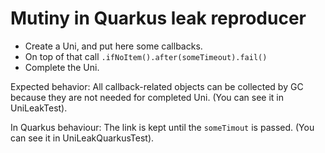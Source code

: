 # Mutiny in Quarkus leak reproducer

- Create a Uni, and put here some callbacks.
- On top of that call `.ifNoItem().after(someTimeout).fail()`
- Complete the Uni.

Expected behavior:
All callback-related objects can be collected by GC because they are not needed for completed Uni. (You can see it in UniLeakTest).

In Quarkus behaviour:
The link is kept until the `someTimout` is passed. (You can see it in UniLeakQuarkusTest).
